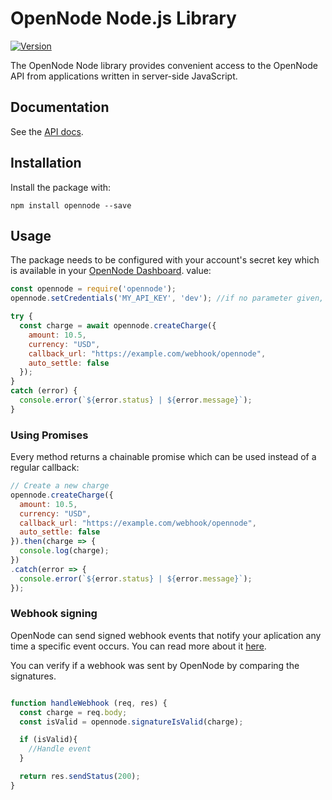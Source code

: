 # OpenNode Node.js Library

[![Version](https://img.shields.io/npm/v/opennode.svg)](https://www.npmjs.org/package/opennode)

The OpenNode Node library provides convenient access to the OpenNode API from
applications written in server-side JavaScript.

## Documentation

See the [API docs](https://opennode.co/docs).

## Installation

Install the package with:

    npm install opennode --save

## Usage

The package needs to be configured with your account's secret key which is
available in your [OpenNode Dashboard](https://opennode.co/settings/api).
value:

``` js
const opennode = require('opennode');
opennode.setCredentials('MY_API_KEY', 'dev'); //if no parameter given, default environment is 'live'

try {
  const charge = await opennode.createCharge({
    amount: 10.5,
    currency: "USD",
    callback_url: "https://example.com/webhook/opennode",
    auto_settle: false
  });
}
catch (error) {
  console.error(`${error.status} | ${error.message}`);
}
```

### Using Promises

Every method returns a chainable promise which can be used instead of a regular
callback:

```js
// Create a new charge
opennode.createCharge({
  amount: 10.5,
  currency: "USD",
  callback_url: "https://example.com/webhook/opennode",
  auto_settle: false
}).then(charge => {
  console.log(charge);
})
.catch(error => {
  console.error(`${error.status} | ${error.message}`);
});
```

### Webhook signing

OpenNode can send signed webhook events that notify your aplication any time a specific event occurs. You can read more about it [here](https://opennode.co/docs).

You can verify if a webhook was sent by OpenNode by comparing the signatures.

```js

function handleWebhook (req, res) {
  const charge = req.body;
  const isValid = opennode.signatureIsValid(charge);

  if (isValid){
    //Handle event
  }

  return res.sendStatus(200);
}
```
